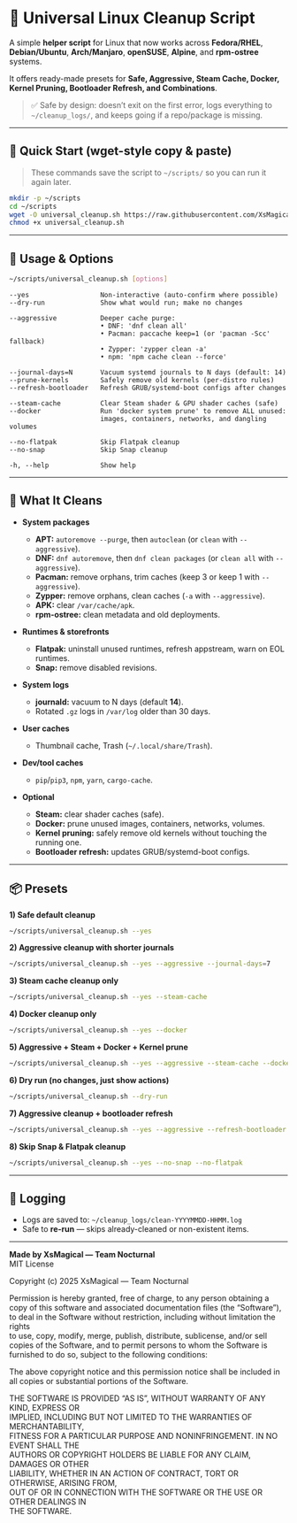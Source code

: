 # 🧹 Universal Linux Cleanup Script

A simple **helper script** for Linux that now works across **Fedora/RHEL**, **Debian/Ubuntu**, **Arch/Manjaro**, **openSUSE**, **Alpine**, and **rpm-ostree** systems.

It offers ready-made presets for **Safe, Aggressive, Steam Cache, Docker, Kernel Pruning, Bootloader Refresh, and Combinations**.

> ✅ Safe by design: doesn’t exit on the first error, logs everything to `~/cleanup_logs/`, and keeps going if a repo/package is missing.

---

## 🚀 Quick Start (wget-style copy & paste)

> These commands save the script to `~/scripts/` so you can run it again later.

```bash
mkdir -p ~/scripts
cd ~/scripts
wget -O universal_cleanup.sh https://raw.githubusercontent.com/XsMagical/Linux-Tools/main/scripts/cleanup/universal_cleanup.sh
chmod +x universal_cleanup.sh
```

---

## 🔧 Usage & Options

```bash
~/scripts/universal_cleanup.sh [options]
```

```text
--yes                  Non-interactive (auto-confirm where possible)
--dry-run              Show what would run; make no changes

--aggressive           Deeper cache purge:
                       • DNF: 'dnf clean all'
                       • Pacman: paccache keep=1 (or 'pacman -Scc' fallback)
                       • Zypper: 'zypper clean -a'
                       • npm: 'npm cache clean --force'

--journal-days=N       Vacuum systemd journals to N days (default: 14)
--prune-kernels        Safely remove old kernels (per-distro rules)
--refresh-bootloader   Refresh GRUB/systemd-boot configs after changes

--steam-cache          Clear Steam shader & GPU shader caches (safe)
--docker               Run 'docker system prune' to remove ALL unused:
                       images, containers, networks, and dangling volumes

--no-flatpak           Skip Flatpak cleanup
--no-snap              Skip Snap cleanup

-h, --help             Show help
```

---

## 🧼 What It Cleans

- **System packages**
  - **APT:** `autoremove --purge`, then `autoclean` (or `clean` with `--aggressive`).
  - **DNF:** `dnf autoremove`, then `dnf clean packages` (or `clean all` with `--aggressive`).
  - **Pacman:** remove orphans, trim caches (keep 3 or keep 1 with `--aggressive`).
  - **Zypper:** remove orphans, clean caches (`-a` with `--aggressive`).
  - **APK:** clear `/var/cache/apk`.
  - **rpm-ostree:** clean metadata and old deployments.

- **Runtimes & storefronts**
  - **Flatpak:** uninstall unused runtimes, refresh appstream, warn on EOL runtimes.
  - **Snap:** remove disabled revisions.

- **System logs**
  - **journald:** vacuum to N days (default **14**).
  - Rotated `.gz` logs in `/var/log` older than 30 days.

- **User caches**
  - Thumbnail cache, Trash (`~/.local/share/Trash`).

- **Dev/tool caches**
  - `pip`/`pip3`, `npm`, `yarn`, `cargo-cache`.

- **Optional**
  - **Steam:** clear shader caches (safe).
  - **Docker:** prune unused images, containers, networks, volumes.
  - **Kernel pruning:** safely remove old kernels without touching the running one.
  - **Bootloader refresh:** updates GRUB/systemd-boot configs.

---

## 📦 Presets

**1) Safe default cleanup**
```bash
~/scripts/universal_cleanup.sh --yes
```

**2) Aggressive cleanup with shorter journals**
```bash
~/scripts/universal_cleanup.sh --yes --aggressive --journal-days=7
```

**3) Steam cache cleanup only**
```bash
~/scripts/universal_cleanup.sh --yes --steam-cache
```

**4) Docker cleanup only**
```bash
~/scripts/universal_cleanup.sh --yes --docker
```

**5) Aggressive + Steam + Docker + Kernel prune**
```bash
~/scripts/universal_cleanup.sh --yes --aggressive --steam-cache --docker --prune-kernels
```

**6) Dry run (no changes, just show actions)**
```bash
~/scripts/universal_cleanup.sh --dry-run
```

**7) Aggressive cleanup + bootloader refresh**
```bash
~/scripts/universal_cleanup.sh --yes --aggressive --refresh-bootloader
```

**8) Skip Snap & Flatpak cleanup**
```bash
~/scripts/universal_cleanup.sh --yes --no-snap --no-flatpak
```

---

## 📝 Logging

- Logs are saved to: `~/cleanup_logs/clean-YYYYMMDD-HHMM.log`
- Safe to **re-run** — skips already-cleaned or non-existent items.

---

**Made by XsMagical — Team Nocturnal**  
MIT License

Copyright (c) 2025 XsMagical — Team Nocturnal

Permission is hereby granted, free of charge, to any person obtaining a copy
of this software and associated documentation files (the “Software”), to deal
in the Software without restriction, including without limitation the rights  
to use, copy, modify, merge, publish, distribute, sublicense, and/or sell  
copies of the Software, and to permit persons to whom the Software is  
furnished to do so, subject to the following conditions:

The above copyright notice and this permission notice shall be included in  
all copies or substantial portions of the Software.

THE SOFTWARE IS PROVIDED “AS IS”, WITHOUT WARRANTY OF ANY KIND, EXPRESS OR  
IMPLIED, INCLUDING BUT NOT LIMITED TO THE WARRANTIES OF MERCHANTABILITY,  
FITNESS FOR A PARTICULAR PURPOSE AND NONINFRINGEMENT. IN NO EVENT SHALL THE  
AUTHORS OR COPYRIGHT HOLDERS BE LIABLE FOR ANY CLAIM, DAMAGES OR OTHER  
LIABILITY, WHETHER IN AN ACTION OF CONTRACT, TORT OR OTHERWISE, ARISING FROM,  
OUT OF OR IN CONNECTION WITH THE SOFTWARE OR THE USE OR OTHER DEALINGS IN  
THE SOFTWARE.
